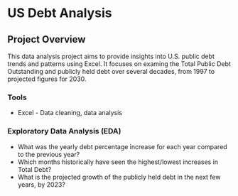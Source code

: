 # US Debt Analysis

## Project Overview

This data analysis project aims to provide insights into U.S. public debt trends and patterns using Excel. It focuses on examing the Total Public Debt Outstanding and publicly held debt over several decades, from 1997 to projected figures for 2030.

### Tools
- Excel - Data cleaning, data analysis

### Exploratory Data Analysis (EDA)
- What was the yearly debt percentage increase for each year compared to the previous year?
- Which months historically have seen the highest/lowest increases in Total Debt?
- What is the projected growth of the publicly held debt in the next few years, by 2023?
